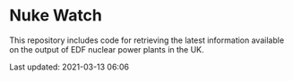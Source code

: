 # Nuke Watch

This repository includes code for retrieving the latest information available on the output of EDF nuclear power plants in the UK.

Last updated: 2021-03-13 06:06